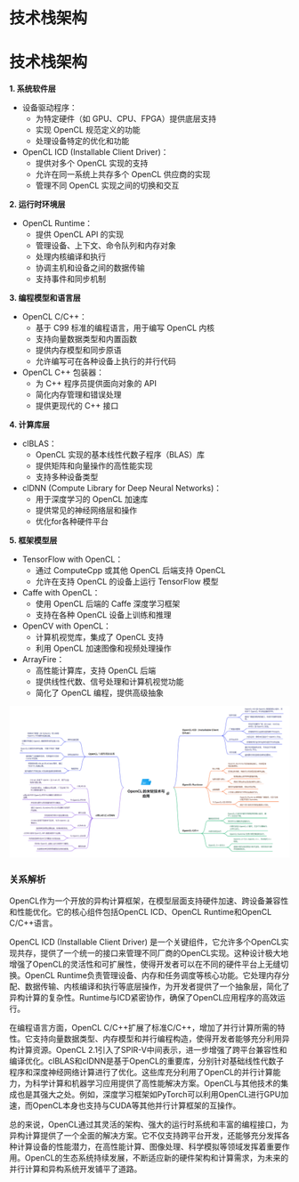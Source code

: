 # 技术栈架构
# 技术栈架构
**1. 系统软件层**
- 设备驱动程序：
  - 为特定硬件（如 GPU、CPU、FPGA）提供底层支持
  - 实现 OpenCL 规范定义的功能
  - 处理设备特定的优化和功能
- OpenCL ICD (Installable Client Driver)：
  - 提供对多个 OpenCL 实现的支持
  - 允许在同一系统上共存多个 OpenCL 供应商的实现
  - 管理不同 OpenCL 实现之间的切换和交互

**2. 运行时环境层**
- OpenCL Runtime：
  - 提供 OpenCL API 的实现
  - 管理设备、上下文、命令队列和内存对象
  - 处理内核编译和执行
  - 协调主机和设备之间的数据传输
  - 支持事件和同步机制

**3. 编程模型和语言层**
- OpenCL C/C++：
  - 基于 C99 标准的编程语言，用于编写 OpenCL 内核
  - 支持向量数据类型和内置函数
  - 提供内存模型和同步原语
  - 允许编写可在各种设备上执行的并行代码
- OpenCL C++ 包装器：
  - 为 C++ 程序员提供面向对象的 API
  - 简化内存管理和错误处理
  - 提供更现代的 C++ 接口

**4. 计算库层**
- clBLAS：
  - OpenCL 实现的基本线性代数子程序（BLAS）库
  - 提供矩阵和向量操作的高性能实现
  - 支持多种设备类型
- clDNN (Compute Library for Deep Neural Networks)：
  - 用于深度学习的 OpenCL 加速库
  - 提供常见的神经网络层和操作
  - 优化for各种硬件平台

**5. 框架模型层**
- TensorFlow with OpenCL：
  - 通过 ComputeCpp 或其他 OpenCL 后端支持 OpenCL
  - 允许在支持 OpenCL 的设备上运行 TensorFlow 模型
- Caffe with OpenCL：
  - 使用 OpenCL 后端的 Caffe 深度学习框架
  - 支持在各种 OpenCL 设备上训练和推理
- OpenCV with OpenCL：
  - 计算机视觉库，集成了 OpenCL 支持
  - 利用 OpenCL 加速图像和视频处理操作
- ArrayFire：
  - 高性能计算库，支持 OpenCL 后端
  - 提供线性代数、信号处理和计算机视觉功能
  - 简化了 OpenCL 编程，提供高级抽象



![alt text](../../img/1271726043038_.pic.jpg)
### 关系解析
OpenCL作为一个开放的异构计算框架，在模型层面支持硬件加速、跨设备兼容性和性能优化。它的核心组件包括OpenCL ICD、OpenCL Runtime和OpenCL C/C++语言。

OpenCL ICD (Installable Client Driver) 是一个关键组件，它允许多个OpenCL实现共存，提供了一个统一的接口来管理不同厂商的OpenCL实现。这种设计极大地增强了OpenCL的灵活性和可扩展性，使得开发者可以在不同的硬件平台上无缝切换。OpenCL Runtime负责管理设备、内存和任务调度等核心功能。它处理内存分配、数据传输、内核编译和执行等底层操作，为开发者提供了一个抽象层，简化了异构计算的复杂性。Runtime与ICD紧密协作，确保了OpenCL应用程序的高效运行。

在编程语言方面，OpenCL C/C++扩展了标准C/C++，增加了并行计算所需的特性。它支持向量数据类型、内存模型和并行编程构造，使得开发者能够充分利用异构计算资源。OpenCL 2.1引入了SPIR-V中间表示，进一步增强了跨平台兼容性和编译优化。clBLAS和clDNN是基于OpenCL的重要库，分别针对基础线性代数子程序和深度神经网络计算进行了优化。这些库充分利用了OpenCL的并行计算能力，为科学计算和机器学习应用提供了高性能解决方案。OpenCL与其他技术的集成也是其强大之处。例如，深度学习框架如PyTorch可以利用OpenCL进行GPU加速，而OpenCL本身也支持与CUDA等其他并行计算框架的互操作。

总的来说，OpenCL通过其灵活的架构、强大的运行时系统和丰富的编程接口，为异构计算提供了一个全面的解决方案。它不仅支持跨平台开发，还能够充分发挥各种计算设备的性能潜力，在高性能计算、图像处理、科学模拟等领域发挥着重要作用。OpenCL的生态系统持续发展，不断适应新的硬件架构和计算需求，为未来的并行计算和异构系统开发铺平了道路。